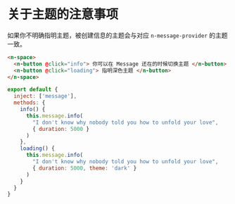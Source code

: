 # 关于主题的注意事项

如果你不明确指明主题，被创建信息的主题会与对应 `n-message-provider` 的主题一致。

```html
<n-space>
  <n-button @click="info"> 你可以在 Message 还在的时候切换主题 </n-button>
  <n-button @click="loading"> 指明深色主题 </n-button>
</n-space>
```

```js
export default {
  inject: ['message'],
  methods: {
    info() {
      this.message.info(
        "I don't know why nobody told you how to unfold your love",
        { duration: 5000 }
      )
    },
    loading() {
      this.message.info(
        "I don't know why nobody told you how to unfold your love",
        { duration: 5000, theme: 'dark' }
      )
    }
  }
}
```
